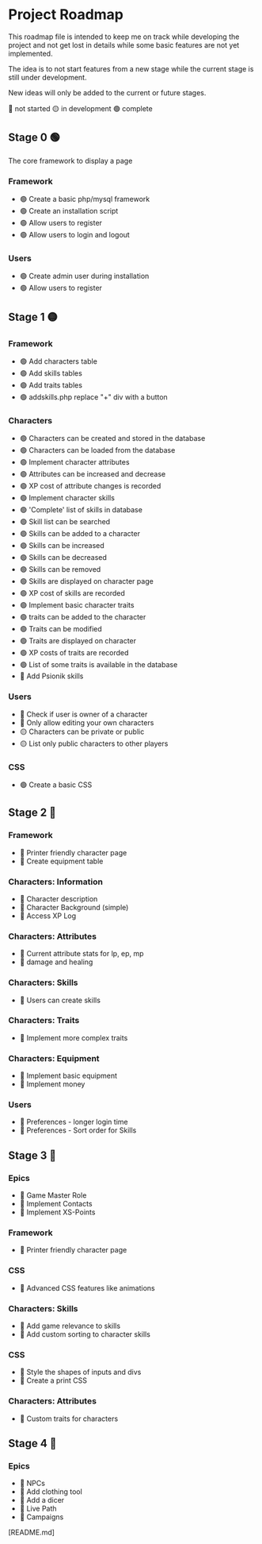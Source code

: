 # Project Roadmap
This roadmap file is intended to keep me on track while developing the project and not get lost in details while some basic features are not yet implemented. 

The idea is to not start features from a new stage while the current stage is still under development. 

New ideas will only be added to the current or future stages.

🔴 not started
🟡 in development
🟢 complete


## Stage 0 🟢
The core framework to display a page 
### Framework
* 🟢 Create a basic php/mysql framework
* 🟢 Create an installation script
* 🟢  Allow users to register
* 🟢 Allow users to login and logout
### Users
* 🟢 Create admin user during installation
* 🟢 Allow users to register

## Stage 1 🟡
### Framework
* 🟢 Add characters table
* 🟢 Add skills tables
* 🟢 Add traits tables
* 🟢 addskills.php replace "+" div with a button 
### Characters
* 🟢 Characters can be created and stored in the database
* 🟢 Characters can be loaded from the database
* 🟢 Implement character attributes
* 🟢 Attributes can be increased and decrease
* 🟢 XP cost of attribute changes is recorded
* 🟢 Implement character skills
* 🟢 'Complete' list of skills in database 
* 🟢 Skill list can be searched
* 🟢 Skills can be added to a character
* 🟢 Skills can be increased
* 🟢 Skills can be decreased
* 🟢 Skills can be removed
* 🟢 Skills are displayed on character page
* 🟢 XP cost of skills are recorded
* 🟢 Implement basic character traits
* 🟢 traits can be added to the character
* 🟢 Traits can be modified
* 🟢 Traits are displayed on character
* 🟢 XP costs of traits are recorded
* 🟢 List of some traits is available in the database
* 🔴 Add Psionik skills
### Users
* 🔴 Check if user is owner of a character
* 🔴 Only allow editing your own characters
* 🟡 Characters can be private or public
* 🟡 List only public characters to other players
### CSS
* 🟢 Create a basic CSS

## Stage 2 🔴
### Framework
* 🔴 Printer friendly character page
* 🔴 Create equipment table
### Characters: Information
* 🔴 Character description
* 🔴 Character Background (simple)
* 🔴 Access XP Log
### Characters: Attributes
* 🔴 Current attribute stats for lp, ep, mp
* 🔴 damage and healing
### Characters: Skills
* 🔴 Users can create skills
### Characters: Traits
* 🔴 Implement more complex traits
### Characters: Equipment
* 🔴 Implement basic equipment
* 🔴 Implement money
### Users
* 🔴 Preferences - longer login time
* 🔴 Preferences - Sort order for Skills


## Stage 3 🔴
### Epics
* 🔴 Game Master Role
* 🔴 Implement Contacts
* 🔴 Implement XS-Points
### Framework
* 🔴 Printer friendly character page
### CSS
* 🔴 Advanced CSS features like animations
### Characters: Skills
* 🔴 Add game relevance to skills
* 🔴 Add custom sorting to character skills
### CSS
* 🔴 Style the shapes of inputs and divs
* 🔴 Create a print CSS
### Characters: Attributes
* 🔴 Custom traits for characters


## Stage 4 🔴
### Epics
* 🔴 NPCs
* 🔴 Add clothing tool
* 🔴 Add a dicer
* 🔴 Live Path
* 🔴 Campaigns


[README.md]




